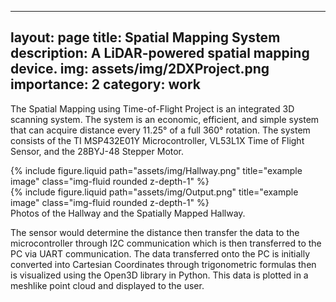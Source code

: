 ---
layout: page
title: Spatial Mapping System
description: A LiDAR-powered spatial mapping device.
img: assets/img/2DXProject.png
importance: 2
category: work
------

The Spatial Mapping using Time-of-Flight Project is an integrated 3D scanning system. The system is an economic, efficient, and simple system that can acquire distance every 11.25° of a full 360° rotation. The system consists of the TI MSP432E01Y Microcontroller, VL53L1X Time of Flight Sensor, and the 28BYJ-48 Stepper Motor.

<div class="row justify-content-sm-center">
    <div class="col-sm-8 mt-3 mt-md-0">
        {% include figure.liquid path="assets/img/Hallway.png" title="example image" class="img-fluid rounded z-depth-1" %}
    </div>
    <div class="col-sm-4 mt-3 mt-md-0">
        {% include figure.liquid path="assets/img/Output.png" title="example image" class="img-fluid rounded z-depth-1" %}
    </div>
</div>
<div class="caption">
    Photos of the Hallway and the Spatially Mapped Hallway. 
</div>

The sensor would determine the distance then transfer the data to the microcontroller through I2C communication which is then transferred to the PC via UART communication. The data transferred onto the PC is initially converted into Cartesian Coordinates through trigonometric formulas then is visualized using the Open3D library in Python. This data is plotted in a meshlike point cloud and displayed to the user. 
